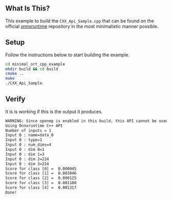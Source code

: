 ## What Is This?
This example to build the `CXX_Api_Sample.cpp` that can be found on the official [onnxruntime](https://github.com/microsoft/onnxruntime/blob/master/csharp/test/Microsoft.ML.OnnxRuntime.EndToEndTests.Capi/CXX_Api_Sample.cpp) repository in the most minimalistic manner possible.

## Setup
Follow the instructions below to start building the example.
```bash
cd minimal_ort_cpp_example
mkdir build && cd build
cmake ..
make
./CXX_Api_Sample
```

## Verify
It is is working if this is the output it produces.
```txt
WARNING: Since openmp is enabled in this build, this API cannot be used to configure intra op num threads. Please use the openmp environment variables to control the number of threads.
Using Onnxruntime C++ API
Number of inputs = 1
Input 0 : name=data_0
Input 0 : type=1
Input 0 : num_dims=4
Input 0 : dim 0=1
Input 0 : dim 1=3
Input 0 : dim 2=224
Input 0 : dim 3=224
Score for class [0] =  0.000045
Score for class [1] =  0.003846
Score for class [2] =  0.000125
Score for class [3] =  0.001180
Score for class [4] =  0.001317
Done!
```
